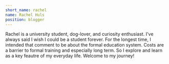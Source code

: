 ```yaml
---
short_name: rachel
name: Rachel Huls
position: blogger 
---
```

Rachel is a university student, dog-lover, and curiosity enthusiast. I've always said I wish I could be a student forever. For the longest time, I intended that comment to be about the formal education system. Costs are a barrier to formal training and especially long term. So I explore and learn as a key feautre of my everyday life. Welcome to my journey!
